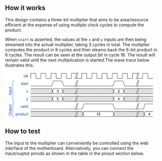 <!---

This file is used to generate your project datasheet. Please fill in the information below and delete any unused
sections.

You can also include images in this folder and reference them in the markdown. Each image must be less than
512 kb in size, and the combined size of all images must be less than 1 MB.
-->

## How it works

This design contains a three-bit multiplier that aims to be area/resource efficient at the expense of using multiple clock cycles to compute the product.

 When `start` is asserted, the values at the `x` and `y` inputs are then being streamed into the actual multiplier, taking 3 cycles in total. The multiplier computes the product in 9 cycles and then steams back the 6-bit product in 6 cycles. The result can be seen at the output bit in cycle 18. The result will remain valid until the next multiplication is started.The wave trace below illustrates this.

![wave trace for the 3-bit multiplier](int3.png)


## How to test

The input to the multiplier can conveniently be controlled using the web interface of the motherboard. Alternatively, you can connect the input/ouptut pmods as shown in the table in the pinout section below.